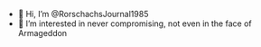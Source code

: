 - 👋 Hi, I’m @RorschachsJournal1985
- 👀 I’m interested in never compromising, not even in the face of Armageddon

<!---
RorschachsJournal1985/RorschachsJournal1985 is a ✨ special ✨ repository because its `README.md` (this file) appears on your GitHub profile.
You can click the Preview link to take a look at your changes.
--->
